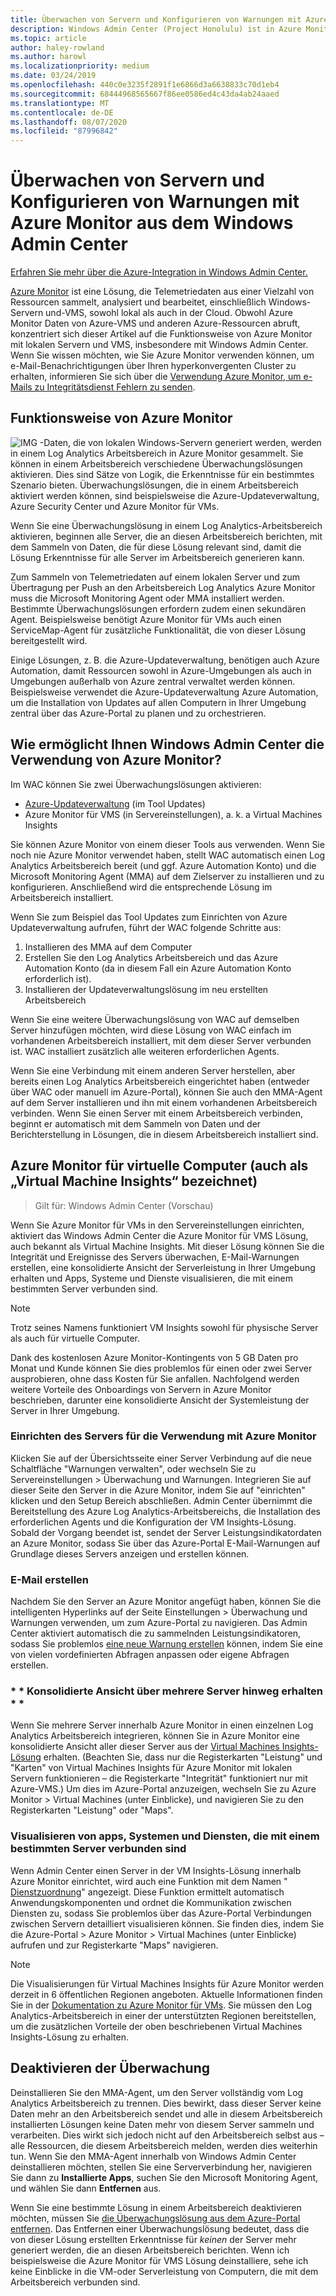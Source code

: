 ```yaml
---
title: Überwachen von Servern und Konfigurieren von Warnungen mit Azure Monitor aus dem Windows Admin Center
description: Windows Admin Center (Project Honolulu) ist in Azure Monitor integriert
ms.topic: article
author: haley-rowland
ms.author: harowl
ms.localizationpriority: medium
ms.date: 03/24/2019
ms.openlocfilehash: 440c0e3235f2891f1e6866d3a6638833c70d1eb4
ms.sourcegitcommit: 68444968565667f86ee0586ed4c43da4ab24aaed
ms.translationtype: MT
ms.contentlocale: de-DE
ms.lasthandoff: 08/07/2020
ms.locfileid: "87996842"
---
```

# <a name="monitor-servers-and-configure-alerts-with-azure-monitor-from-windows-admin-center"></a>Überwachen von Servern und Konfigurieren von Warnungen mit Azure Monitor aus dem Windows Admin Center

[Erfahren Sie mehr über die Azure-Integration in Windows Admin Center.](./index.md)

[Azure Monitor](/azure/azure-monitor/overview) ist eine Lösung, die Telemetriedaten aus einer Vielzahl von Ressourcen sammelt, analysiert und bearbeitet, einschließlich Windows-Servern und-VMS, sowohl lokal als auch in der Cloud. Obwohl Azure Monitor Daten von Azure-VMS und anderen Azure-Ressourcen abruft, konzentriert sich dieser Artikel auf die Funktionsweise von Azure Monitor mit lokalen Servern und VMS, insbesondere mit Windows Admin Center. Wenn Sie wissen möchten, wie Sie Azure Monitor verwenden können, um e-Mail-Benachrichtigungen über Ihren hyperkonvergenten Cluster zu erhalten, informieren Sie sich über die [Verwendung Azure Monitor, um e-Mails zu Integritätsdienst Fehlern zu senden](../../../storage/storage-spaces/configure-azure-monitor.md).

## <a name="how-does-azure-monitor-work"></a>Funktionsweise von Azure Monitor
![IMG ](../media/azure-monitor-diagram.png) -Daten, die von lokalen Windows-Servern generiert werden, werden in einem Log Analytics Arbeitsbereich in Azure Monitor gesammelt. Sie können in einem Arbeitsbereich verschiedene Überwachungslösungen aktivieren. Dies sind Sätze von Logik, die Erkenntnisse für ein bestimmtes Szenario bieten. Überwachungslösungen, die in einem Arbeitsbereich aktiviert werden können, sind beispielsweise die Azure-Updateverwaltung, Azure Security Center und Azure Monitor für VMs.

Wenn Sie eine Überwachungslösung in einem Log Analytics-Arbeitsbereich aktivieren, beginnen alle Server, die an diesen Arbeitsbereich berichten, mit dem Sammeln von Daten, die für diese Lösung relevant sind, damit die Lösung Erkenntnisse für alle Server im Arbeitsbereich generieren kann.

Zum Sammeln von Telemetriedaten auf einem lokalen Server und zum Übertragung per Push an den Arbeitsbereich Log Analytics Azure Monitor muss die Microsoft Monitoring Agent oder MMA installiert werden. Bestimmte Überwachungslösungen erfordern zudem einen sekundären Agent. Beispielsweise benötigt Azure Monitor für VMs auch einen ServiceMap-Agent für zusätzliche Funktionalität, die von dieser Lösung bereitgestellt wird.

Einige Lösungen, z. B. die Azure-Updateverwaltung, benötigen auch Azure Automation, damit Ressourcen sowohl in Azure-Umgebungen als auch in Umgebungen außerhalb von Azure zentral verwaltet werden können. Beispielsweise verwendet die Azure-Updateverwaltung Azure Automation, um die Installation von Updates auf allen Computern in Ihrer Umgebung zentral über das Azure-Portal zu planen und zu orchestrieren.


## <a name="how-does-windows-admin-center-enable-you-to-use-azure-monitor"></a>Wie ermöglicht Ihnen Windows Admin Center die Verwendung von Azure Monitor?

Im WAC können Sie zwei Überwachungslösungen aktivieren:

- [Azure-Updateverwaltung](azure-update-management.md) (im Tool Updates)
- Azure Monitor für VMS (in Servereinstellungen), a. k. a Virtual Machines Insights

Sie können Azure Monitor von einem dieser Tools aus verwenden. Wenn Sie noch nie Azure Monitor verwendet haben, stellt WAC automatisch einen Log Analytics Arbeitsbereich bereit (und ggf. Azure Automation Konto) und die Microsoft Monitoring Agent (MMA) auf dem Zielserver zu installieren und zu konfigurieren. Anschließend wird die entsprechende Lösung im Arbeitsbereich installiert.

Wenn Sie zum Beispiel das Tool Updates zum Einrichten von Azure Updateverwaltung aufrufen, führt der WAC folgende Schritte aus:

1. Installieren des MMA auf dem Computer
2. Erstellen Sie den Log Analytics Arbeitsbereich und das Azure Automation Konto (da in diesem Fall ein Azure Automation Konto erforderlich ist).
3. Installieren der Updateverwaltungslösung im neu erstellten Arbeitsbereich

Wenn Sie eine weitere Überwachungslösung von WAC auf demselben Server hinzufügen möchten, wird diese Lösung von WAC einfach im vorhandenen Arbeitsbereich installiert, mit dem dieser Server verbunden ist. WAC installiert zusätzlich alle weiteren erforderlichen Agents.

Wenn Sie eine Verbindung mit einem anderen Server herstellen, aber bereits einen Log Analytics Arbeitsbereich eingerichtet haben (entweder über WAC oder manuell im Azure-Portal), können Sie auch den MMA-Agent auf dem Server installieren und ihn mit einem vorhandenen Arbeitsbereich verbinden. Wenn Sie einen Server mit einem Arbeitsbereich verbinden, beginnt er automatisch mit dem Sammeln von Daten und der Berichterstellung in Lösungen, die in diesem Arbeitsbereich installiert sind.

## <a name="azure-monitor-for-virtual-machines-aka-virtual-machine-insights"></a>Azure Monitor für virtuelle Computer (auch als „Virtual Machine Insights“ bezeichnet)
>Gilt für: Windows Admin Center (Vorschau)

Wenn Sie Azure Monitor für VMs in den Servereinstellungen einrichten, aktiviert das Windows Admin Center die Azure Monitor für VMS Lösung, auch bekannt als Virtual Machine Insights. Mit dieser Lösung können Sie die Integrität und Ereignisse des Servers überwachen, E-Mail-Warnungen erstellen, eine konsolidierte Ansicht der Serverleistung in Ihrer Umgebung erhalten und Apps, Systeme und Dienste visualisieren, die mit einem bestimmten Server verbunden sind.

> [!NOTE]
> Trotz seines Namens funktioniert VM Insights sowohl für physische Server als auch für virtuelle Computer.

Dank des kostenlosen Azure Monitor-Kontingents von 5 GB Daten pro Monat und Kunde können Sie dies problemlos für einen oder zwei Server ausprobieren, ohne dass Kosten für Sie anfallen. Nachfolgend werden weitere Vorteile des Onboardings von Servern in Azure Monitor beschrieben, darunter eine konsolidierte Ansicht der Systemleistung der Server in Ihrer Umgebung.

### <a name="set-up-your-server-for-use-with-azure-monitor"></a>**Einrichten des Servers für die Verwendung mit Azure Monitor**

Klicken Sie auf der Übersichtsseite einer Server Verbindung auf die neue Schaltfläche "Warnungen verwalten", oder wechseln Sie zu Servereinstellungen > Überwachung und Warnungen. Integrieren Sie auf dieser Seite den Server in die Azure Monitor, indem Sie auf "einrichten" klicken und den Setup Bereich abschließen. Admin Center übernimmt die Bereitstellung des Azure Log Analytics-Arbeitsbereichs, die Installation des erforderlichen Agents und die Konfiguration der VM Insights-Lösung. Sobald der Vorgang beendet ist, sendet der Server Leistungsindikatordaten an Azure Monitor, sodass Sie über das Azure-Portal E-Mail-Warnungen auf Grundlage dieses Servers anzeigen und erstellen können.

### <a name="create-email-alerts"></a>**E-Mail erstellen**

Nachdem Sie den Server an Azure Monitor angefügt haben, können Sie die intelligenten Hyperlinks auf der Seite Einstellungen > Überwachung und Warnungen verwenden, um zum Azure-Portal zu navigieren. Das Admin Center aktiviert automatisch die zu sammelnden Leistungsindikatoren, sodass Sie problemlos [eine neue Warnung erstellen](/azure/azure-monitor/platform/alerts-log) können, indem Sie eine von vielen vordefinierten Abfragen anpassen oder eigene Abfragen erstellen.

### <a name="get-a-consolidated-view-across-multiple-servers-"></a>* * Konsolidierte Ansicht über mehrere Server hinweg erhalten * *

Wenn Sie mehrere Server innerhalb Azure Monitor in einen einzelnen Log Analytics Arbeitsbereich integrieren, können Sie in Azure Monitor eine konsolidierte Ansicht aller dieser Server aus der [Virtual Machines Insights-Lösung](/azure/azure-monitor/insights/vminsights-overview) erhalten.  (Beachten Sie, dass nur die Registerkarten "Leistung" und "Karten" von Virtual Machines Insights für Azure Monitor mit lokalen Servern funktionieren – die Registerkarte "Integrität" funktioniert nur mit Azure-VMS.) Um dies im Azure-Portal anzuzeigen, wechseln Sie zu Azure Monitor > Virtual Machines (unter Einblicke), und navigieren Sie zu den Registerkarten "Leistung" oder "Maps".

### <a name="visualize-apps-systems-and-services-connected-to-a-given-server"></a>**Visualisieren von apps, Systemen und Diensten, die mit einem bestimmten Server verbunden sind**

Wenn Admin Center einen Server in der VM Insights-Lösung innerhalb Azure Monitor einrichtet, wird auch eine Funktion mit dem Namen " [Dienstzuordnung](/azure/azure-monitor/insights/service-map)" angezeigt. Diese Funktion ermittelt automatisch Anwendungskomponenten und ordnet die Kommunikation zwischen Diensten zu, sodass Sie problemlos über das Azure-Portal Verbindungen zwischen Servern detailliert visualisieren können. Sie finden dies, indem Sie die Azure-Portal > Azure Monitor > Virtual Machines (unter Einblicke) aufrufen und zur Registerkarte "Maps" navigieren.

> [!NOTE]
> Die Visualisierungen für Virtual Machines Insights für Azure Monitor werden derzeit in 6 öffentlichen Regionen angeboten.  Aktuelle Informationen finden Sie in der [Dokumentation zu Azure Monitor für VMs](/azure/azure-monitor/insights/vminsights-onboard#log-analytics).  Sie müssen den Log Analytics-Arbeitsbereich in einer der unterstützten Regionen bereitstellen, um die zusätzlichen Vorteile der oben beschriebenen Virtual Machines Insights-Lösung zu erhalten.

## <a name="disabling-monitoring"></a>Deaktivieren der Überwachung

Deinstallieren Sie den MMA-Agent, um den Server vollständig vom Log Analytics Arbeitsbereich zu trennen. Dies bewirkt, dass dieser Server keine Daten mehr an den Arbeitsbereich sendet und alle in diesem Arbeitsbereich installierten Lösungen keine Daten mehr von diesem Server sammeln und verarbeiten. Dies wirkt sich jedoch nicht auf den Arbeitsbereich selbst aus – alle Ressourcen, die diesem Arbeitsbereich melden, werden dies weiterhin tun. Wenn Sie den MMA-Agent innerhalb von Windows Admin Center deinstallieren möchten, stellen Sie eine Serververbindung her, navigieren Sie dann zu **Installierte Apps**, suchen Sie den Microsoft Monitoring Agent, und wählen Sie dann **Entfernen** aus.

Wenn Sie eine bestimmte Lösung in einem Arbeitsbereich deaktivieren möchten, müssen Sie [die Überwachungslösung aus dem Azure-Portal entfernen](/azure/azure-monitor/insights/solutions#remove-a-management-solution). Das Entfernen einer Überwachungslösung bedeutet, dass die von dieser Lösung erstellten Erkenntnisse für _keinen_ der Server mehr generiert werden, die an diesen Arbeitsbereich berichten. Wenn ich beispielsweise die Azure Monitor für VMS Lösung deinstalliere, sehe ich keine Einblicke in die VM-oder Serverleistung von Computern, die mit dem Arbeitsbereich verbunden sind.